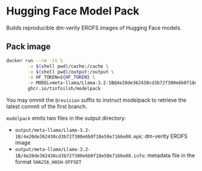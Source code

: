 # Hugging Face Model Pack

Builds reproducible dm-verity EROFS images of Hugging Face models.

## Pack image

```bash
docker run --rm -it \
		-v $(shell pwd)/cache:/cache \
		-v $(shell pwd)/output:/output \
		-e HF_TOKEN=${HF_TOKEN} \
		-e MODEL=meta-llama/Llama-3.2-1B@4e20de362430cd3b72f300e6b0f18e50e7166e08 \
		ghcr.io/tinfoilsh/modelpack
```

You may ommit the `@revision` suffix to instruct modelpack to retrieve the latest commit of the first branch.

`modelpack` emits two files in the output directory:

- `output/meta-llama/Llama-3.2-1B/4e20de362430cd3b72f300e6b0f18e50e7166e08.mpk`: dm-verity EROFS image
- `output/meta-llama/Llama-3.2-1B/4e20de362430cd3b72f300e6b0f18e50e7166e08.info`: metadata file in the format `SHA256_HASH-OFFSET`
